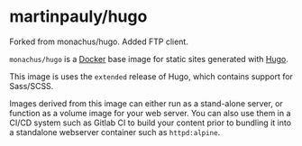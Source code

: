 martinpauly/hugo
==============
Forked from monachus/hugo. Added FTP client.

`monachus/hugo` is a [Docker](https://www.docker.io) base image for static sites generated with [Hugo](http://gohugo.io).  

This image is uses the `extended` release of Hugo, which contains support for Sass/SCSS.

Images derived from this image can either run as a stand-alone server, or function as a volume image for your web server.  You can also use them in a CI/CD system such as Gitlab CI to build your content prior to bundling it into a standalone webserver container such as `httpd:alpine`.

